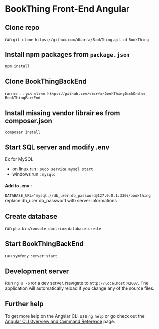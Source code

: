 # BookThing Front-End Angular

## Clone repo

run `git clone https://github.com/dbarfa/BookThing.git`
`cd BookThing`

## Install npm packages from `package.json`

`npm install`

## Clone BookThingBackEnd
run 
`cd ..`
`git clone https://github.com/dbarfa/BookThingBackEnd`
`cd BookThingBackEnd`
## Install missing vendor librairies from composer.json
`composer install`

## Start SQL server and modify .env
Ex for MySQL
- on linux run :
`sudo service mysql start`
- windows run : 
`mysqld`

#### Add to .env :
`DATABASE_URL="mysql://db_user:db_password@127.0.0.1:3306/bookthing`
replace db_user db_password with server informations

## Create database
run `php bin/console doctrine:database:create`

## Start BookThingBackEnd
run `symfony server:start`

## Development server

Run `ng s -o` for a dev server. Navigate to `http://localhost:4200/`. The application will automatically reload if you change any of the source files.

## Further help

To get more help on the Angular CLI use `ng help` or go check out the [Angular CLI Overview and Command Reference](https://angular.io/cli) page.
